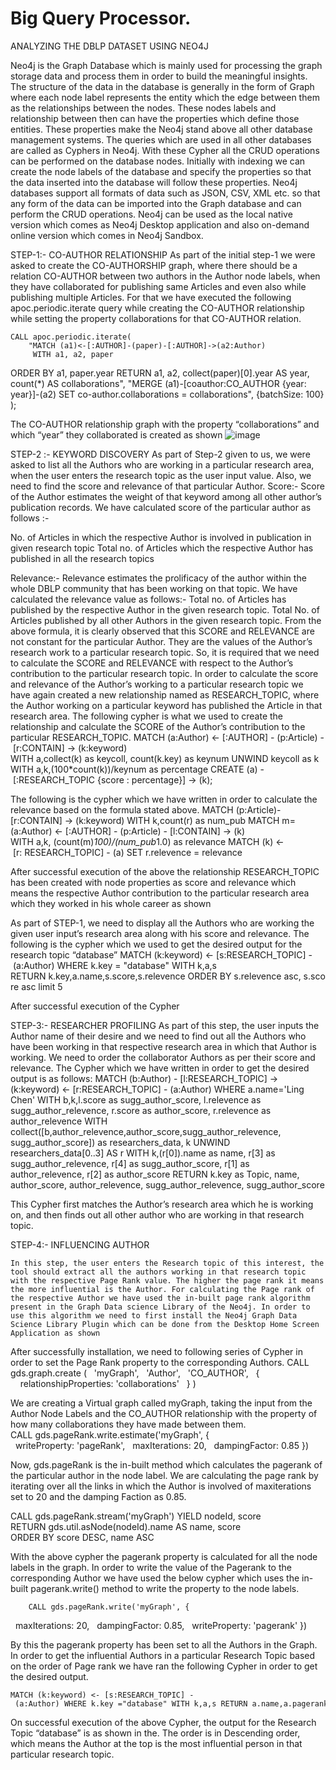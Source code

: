 # Big Query Processor.

ANALYZING THE DBLP DATASET USING NEO4J

Neo4j is the Graph Database which is mainly used for processing the graph storage data and process them in order to build the meaningful insights. The structure of the data in the database is generally in the form of Graph where each node label represents the entity which the edge between them as the relationships between the nodes. These nodes labels and relationship between then can have the properties which define those entities. These properties make the Neo4j stand above all other database management systems. 
	The queries which are used in all other databases are called as Cyphers in Neo4j. With these Cypher all the CRUD operations can be performed on the database nodes. Initially with indexing we can create the node labels of the database and specify the properties so that the data inserted into the database will follow these properties. Neo4j databases support all formats of data such as JSON, CSV, XML etc. so that any form of the data can be imported into the Graph database and can perform the CRUD operations. Neo4j can be used as the local native version which comes as Neo4j Desktop application and also on-demand online version which comes in Neo4j Sandbox. 



STEP-1:- CO-AUTHOR RELATIONSHIP
	As part of the initial step-1 we were asked to create the CO-AUTHORSHIP graph, where there should be a relation CO-AUTHOR between two authors in the Author node labels, when they have collaborated for publishing same Articles and even also while publishing multiple Articles. For that we have executed the following apoc.periodic.iterate query while creating the CO-AUTHOR relationship while setting the property collaborations for that CO-AUTHOR relation.

	CALL apoc.periodic.iterate(
  		"MATCH (a1)<-[:AUTHOR]-(paper)-[:AUTHOR]->(a2:Author)
  		 WITH a1, a2, paper
 ORDER BY a1, paper.year
 RETURN a1, a2, collect(paper)[0].year AS year, count(*) AS collaborations",
 "MERGE (a1)-[coauthor:CO_AUTHOR {year: year}]-(a2)
 SET co-author.collaborations = collaborations",
 {batchSize: 100}
         );

The CO-AUTHOR relationship graph with the property “collaborations” and which “year” they collaborated is created as shown 
![image](https://github.com/user-attachments/assets/3ab01630-3ecd-4e0f-81d0-b1bbcc5037b8)


STEP-2 :- KEYWORD DISCOVERY
	As part of Step-2 given to us, we were asked to list all the Authors who are working in a particular research area, when the user enters the research topic as the user input value. Also, we need to find the score and relevance of that particular Author.
Score:- Score of the Author estimates the weight of that keyword among all other author’s publication records. We have calculated score of the particular author as follows :-

No. of Articles in which the respective Author is involved in publication in given research topic
     Total no. of Articles which the respective Author has published in all the research topics

Relevance:- Relevance estimates the prolificacy of the author within the whole DBLP community that has been working on that topic. We have calculated the relevance value as follows:-
        Total no. of Articles has published by the respective Author in the given research topic.
Total No. of Articles published by all other Authors in the given research topic.
From the above formula, it is clearly observed that this SCORE and RELEVANCE are not constant for the particular Author. They are the values of the Author’s research work to a particular research topic. So, it is required that we need to calculate the SCORE and RELEVANCE with respect to the Author’s contribution to the particular research topic.
	In order to calculate the score and relevance of the Author’s working to a particular research topic we have again created a new relationship named as RESEARCH_TOPIC, where the Author working on a particular keyword has published the Article in that research area. The following cypher is what we used to create the relationship and calculate the SCORE of the Author’s contribution to the particular RESEARCH_TOPIC.
	MATCH (a:Author) <- [:AUTHOR] - (p:Article) - [r:CONTAIN] -> (k:keyword)
WITH a,collect(k) as keycoll, count(k.key) as keynum
UNWIND keycoll as k
WITH a,k,(100*count(k))/keynum as percentage
CREATE (a) - [:RESEARCH_TOPIC {score : percentage}] -> (k);
 
The following is the cypher which we have written in order to calculate the relevance based on the formula stated above.
MATCH (p:Article)-[r:CONTAIN] -> (k:keyword)
WITH k,count(r) as num_pub
MATCH m=(a:Author) <- [:AUTHOR] - (p:Article) - [l:CONTAIN] -> (k)
WITH a,k, (count(m)*100)/(num_pub*1.0) as relevance
MATCH (k) <- [r: RESEARCH_TOPIC] - (a)
SET r.relevence = relevance

After successful execution of the above the relationship RESEARCH_TOPIC has been created with node properties as score and relevance which means the respective Author contribution to the particular research area which they worked in his whole career as shown
	
					         
As part of STEP-1, we need to display all the Authors who are working the given user input’s research area along with his score and relevance. The following is the cypher which we used to get the desired output for the research topic “database”
	MATCH (k:keyword) <- [s:RESEARCH_TOPIC] - (a:Author)
WHERE k.key = "database"
WITH k,a,s 
      RETURN k.key,a.name,s.score,s.relevence ORDER BY s.relevence asc, s.score asc limit 5 

After successful execution of the Cypher
					 
STEP-3:- RESEARCHER PROFILING
	As part of this step, the user inputs the Author name of their desire and we need to find out all the Authors who have been working in that respective research area in which that Author is working. We need to order the collaborator Authors as per their score and relevance. The Cypher which we have written in order to get the desired output is as follows:
MATCH (b:Author) - [l:RESEARCH_TOPIC] -> (k:keyword) <- [r:RESEARCH_TOPIC] - (a:Author)
WHERE a.name='Ling Chen'
WITH b,k,l.score as sugg_author_score,
    l.relevence as sugg_author_relevence,
    r.score as author_score,
   r.relevence as author_relevence
WITH collect([b,author_relevence,author_score,sugg_author_relevence,
        sugg_author_score]) as researchers_data, k
UNWIND researchers_data[0..3] AS r
WITH k,(r[0]).name as name, r[3] as sugg_author_relevence, r[4] as
    sugg_author_score, r[1] as author_relevence, r[2] as author_score
RETURN k.key as Topic, name, author_score, author_relevence,
    sugg_author_relevence, sugg_author_score

This Cypher first matches the Author’s research area which he is working on, and then finds out all other author who are working in that research topic.

					
STEP-4:- INFLUENCING AUTHOR

	In this step, the user enters the Research topic of this interest, the tool should extract all the authors working in that research topic with the respective Page Rank value. The higher the page rank it means the more influential is the Author. For calculating the Page rank of the respective Author we have used the in-built page rank algorithm present in the Graph Data science Library of the Neo4j. In order to use this algorithm we need to first install the Neo4j Graph Data Science Library Plugin which can be done from the Desktop Home Screen Application as shown 



After successfully installation, we need to following series of Cypher in order to set the Page Rank property to the corresponding Authors.
CALL gds.graph.create
(
  'myGraph',
  'Author',
  'CO_AUTHOR',
  {
    relationshipProperties: 'collaborations'
  }
)

We are creating a Virtual graph called myGraph, taking the input from the Author Node Labels and the CO_AUTHOR relationship with the property of how many collaborations they have made between them. 
CALL gds.pageRank.write.estimate('myGraph', {
  writeProperty: 'pageRank',
  maxIterations: 20,
  dampingFactor: 0.85
})

Now, gds.pageRank is the in-built method which calculates the pagerank of the particular author in the node label. We are calculating the page rank by iterating over all the links in which the Author is involved of maxiterations set to 20 and the damping Faction as 0.85.

CALL gds.pageRank.stream('myGraph')
YIELD nodeId, score
RETURN gds.util.asNode(nodeId).name AS name, score
ORDER BY score DESC, name ASC

With the above cypher the pagerank property is calculated for all the node labels in the graph. In order to write the value of the Pagerank to the corresponding Author we have used the below cypher which uses the in-built pagerank.write() method to write the property to the node labels.

		CALL gds.pageRank.write('myGraph', {
  maxIterations: 20,
  dampingFactor: 0.85,
  writeProperty: 'pagerank'
})

By this the pagerank property has been set to all the Authors in the Graph. In order to get the influential Authors in a particular Research Topic based on the order of Page rank we have ran the following Cypher in order to get the desired output.
	
	MATCH (k:keyword) <- [s:RESEARCH_TOPIC] - (a:Author) WHERE k.key ="database" WITH k,a,s RETURN a.name,a.pagerank ORDER BY a.pagerank DESC

On successful execution of the above Cypher, the output for the Research Topic “database” is as shown in the. The order is in Descending order, which means the Author at the top is the most influential person in that particular research topic.
